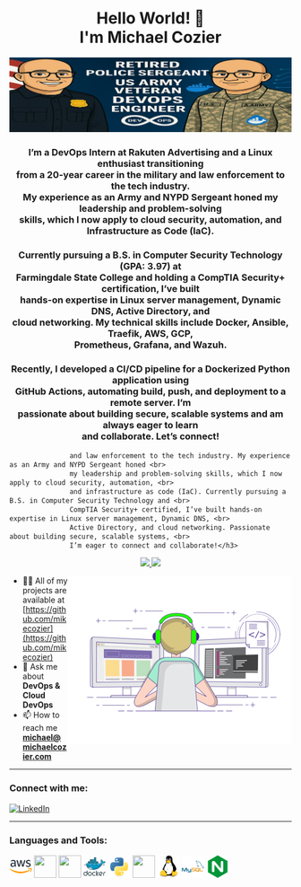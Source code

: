 <h1 align="center">Hello World! 👋 <br> I'm Michael Cozier</h1>

<div align="center">
  <img src="https://github.com/mikecozier/mikecozier/blob/main/banner.jpg">
</div>

<h3 align="center">I’m a DevOps Intern at Rakuten Advertising and a Linux enthusiast transitioning <br>
                   from a 20-year career in the military and law enforcement to the tech industry. <br>
                   My experience as an Army and NYPD Sergeant honed my leadership and problem-solving <br>
                   skills, which I now apply to cloud security, automation, and Infrastructure as Code (IaC).</h3>

<h3 align="center">Currently pursuing a B.S. in Computer Security Technology (GPA: 3.97) at <br>
                   Farmingdale State College and holding a CompTIA Security+ certification, I’ve built <br>
                   hands-on expertise in Linux server management, Dynamic DNS, Active Directory, and <br>
                   cloud networking. My technical skills include Docker, Ansible, Traefik, AWS, GCP, <br>
                   Prometheus, Grafana, and Wazuh.</h3>

<h3 align="center">Recently, I developed a CI/CD pipeline for a Dockerized Python application using <br>
                  GitHub Actions, automating build, push, and deployment to a remote server. I’m <br>
                  passionate about building secure, scalable systems and am always eager to learn <br>
                  and collaborate. Let’s connect!</h3>

  


                   and law enforcement to the tech industry. My experience as an Army and NYPD Sergeant honed <br> 
                   my leadership and problem-solving skills, which I now apply to cloud security, automation, <br>
                   and infrastructure as code (IaC). Currently pursuing a B.S. in Computer Security Technology and <br>
                   CompTIA Security+ certified, I’ve built hands-on expertise in Linux server management, Dynamic DNS, <br>
                   Active Directory, and cloud networking. Passionate about building secure, scalable systems, <br>
                   I’m eager to connect and collaborate!</h3>

<p align="center">
  <a href="https://github.com/mikecozier">
    <img src="https://img.shields.io/github/followers/mikecozier" />
  </a>
  <a href="https://www.linkedin.com/in/michael-cozier">
    <img src="https://img.shields.io/badge/Linkedin-Michael_Cozier-blue" />
  </a>
</p>

<img align="right" alt="Coding" width="400" src="https://raw.githubusercontent.com/devSouvik/devSouvik/master/gif3.gif">

- 👨‍💻 All of my projects are available at [https://github.com/mikecozier](https://github.com/mikecozier)  
- 💬 Ask me about **DevOps & Cloud DevOps**  
- 📫 How to reach me **michael@michaelcozier.com**

---

<h3 align="left">Connect with me:</h3>
<p align="left">
  <a href="https://www.linkedin.com/in/michael-cozier" target="blank"><img align="center" src="https://raw.githubusercontent.com/rahuldkjain/github-profile-readme-generator/master/src/images/icons/Social/linked-in-alt.svg" alt="LinkedIn" height="30" width="40" /></a>
</p>

---

<h3 align="left">Languages and Tools:</h3>
<p align="left">
  <img src="https://raw.githubusercontent.com/devicons/devicon/master/icons/amazonwebservices/amazonwebservices-original-wordmark.svg" width="40" height="40"/>
  <img src="https://www.vectorlogo.zone/logos/microsoft_azure/microsoft_azure-icon.svg" width="40" height="40"/>
  <img src="https://www.vectorlogo.zone/logos/gnu_bash/gnu_bash-icon.svg" width="40" height="40"/>
  <img src="https://raw.githubusercontent.com/devicons/devicon/master/icons/docker/docker-original-wordmark.svg" width="40" height="40"/>
  <img src="https://raw.githubusercontent.com/devicons/devicon/master/icons/python/python-original.svg" width="40" height="40"/>
  <img src="https://www.vectorlogo.zone/logos/git-scm/git-scm-icon.svg" width="40" height="40"/>
  <img src="https://raw.githubusercontent.com/devicons/devicon/master/icons/linux/linux-original.svg" width="40" height="40"/>
  <img src="https://raw.githubusercontent.com/devicons/devicon/master/icons/mysql/mysql-original-wordmark.svg" width="40" height="40"/>
  <img src="https://raw.githubusercontent.com/devicons/devicon/master/icons/nginx/nginx-original.svg" width="40" height="40"/>
</p>
